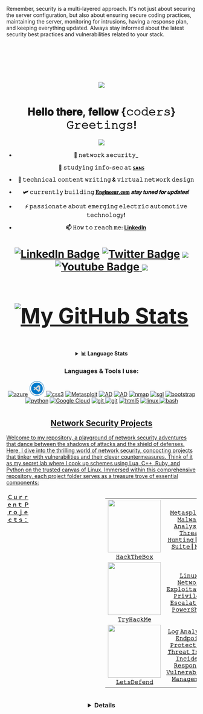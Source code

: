 <!--
**testcomputer/testcomputer** 
Keep your code neat
Maintain simply structure
Refactor when possible
And above all else, leave yourself notes, explain the code.
-->


Remember, security is a multi-layered approach. It's not just about securing the server configuration, but also about ensuring secure coding practices, maintaining the server, monitoring for intrusions, having a response plan, and keeping everything updated. Always stay informed about the latest security best practices and vulnerabilities related to your stack.
<h1 align="center">
<img src="" width="750" height="1">
<img src="https://camo.githubusercontent.com/82291b0fe831bfc6781e07fc5090cbd0a8b912bb8b8d4fec0696c881834f81ac/68747470733a2f2f70726f626f742e6d656469612f394575424971676170492e676966" width="750" height="1"><img src="https://camo.githubusercontent.com/d88bdce683bc31abcfc8fd8774880f5a305e4e59/687474703a2f2f692e696d6775722e636f6d2f6337476d414a662e706e67" /><br>
<div id="badges"></div>
 
<h1 align="center"> 𝐇𝐞𝐥𝐥𝐨 𝐭𝐡𝐞𝐫𝐞, 𝐟𝐞𝐥𝐥𝐨𝐰 {𝚌𝚘𝚍𝚎𝚛𝚜} 𝙶𝚛𝚎𝚎𝚝𝚒𝚗𝚐𝚜!
<h4 align="center">
<div id="header" align="center"> <img src="https://user-images.githubusercontent.com/104815254/170267211-7f5c43d2-cc8b-4e82-8bf3-068591c66093.gif" width="100"/> </div>
 
<!--  <a target="_blank" href="https://github-readme-medium-recent-article.vercel.app/medium/@testcomputer/0"><img src="https://github-readme-medium-recent-article.vercel.app/medium/@testcomputer/0" alt="Recent Article 0"> --> 
<!-- <img src="https://camo.githubusercontent.com/82291b0fe831bfc6781e07fc5090cbd0a8b912bb8b8d4fec0696c881834f81ac/68747470733a2f2f70726f626f742e6d656469612f394575424971676170492e676966" width="750" height="1"> -->
<!-- <p align="left"> <img src="https://komarev.com/ghpvc/?username=raghav-byte" alt="testcomputer" /> </p> -->
<!-- 
<img src="https://camo.githubusercontent.com/e8e7b06ecf583bc040eb60e44eb5b8e0ecc5421320a92929ce21522dbc34c891/68747470733a2f2f6d656469612e67697068792e636f6d2f6d656469612f6876524a434c467a6361737252346961377a2f67697068792e676966" width="30px"/>
</h1> 
-->

 - :telescope: 𝚗𝚎𝚝𝚠𝚘𝚛𝚔 𝚜𝚎𝚌𝚞𝚛𝚒𝚝𝚢_
   
 🧮 𝚜𝚝𝚞𝚍𝚢𝚒𝚗𝚐 𝚒𝚗𝚏𝚘-𝚜𝚎𝚌 𝚊𝚝 [ꜱᴀɴꜱ](https://www.sans.org/)
   
 - :seedling: 𝚝𝚎𝚌𝚑𝚗𝚒𝚌𝚊𝚕 𝚌𝚘𝚗𝚝𝚎𝚗𝚝 𝚠𝚛𝚒𝚝𝚒𝚗𝚐 & 𝚟𝚒𝚛𝚝𝚞𝚊𝚕 𝚗𝚎𝚝𝚠𝚘𝚛𝚔 𝚍𝚎𝚜𝚒𝚐𝚗
   
 - :small_airplane: 𝚌𝚞𝚛𝚛𝚎𝚗𝚝𝚕𝚢 𝚋𝚞𝚒𝚕𝚍𝚒𝚗𝚐 [𝐄𝐧𝐠𝐢𝐧𝐞𝐞𝐮𝐫.𝐜𝐨𝐦](https://engineeur.com)<!-- & [𝚍𝚓𝚠𝚝.𝚍𝚎𝚟](https://djwt.dev) --> *𝐬𝐭𝐚𝐲 𝐭𝐮𝐧𝐞𝐝 𝐟𝐨𝐫 𝐮𝐩𝐝𝐚𝐭𝐞𝐬!*
   
 - :zap: 𝚙𝚊𝚜𝚜𝚒𝚘𝚗𝚊𝚝𝚎 𝚊𝚋𝚘𝚞𝚝 𝚎𝚖𝚎𝚛𝚐𝚒𝚗𝚐 𝚎𝚕𝚎𝚌𝚝𝚛𝚒𝚌 𝚊𝚞𝚝𝚘𝚖𝚘𝚝𝚒𝚟𝚎 𝚝𝚎𝚌𝚑𝚗𝚘𝚕𝚘𝚐𝚢!
   
 - :mailbox: 𝙷𝚘𝚠 𝚝𝚘 𝚛𝚎𝚊𝚌𝚑 𝚖𝚎: [LinkedIn](https://www.linkedin.com/in/daniel-j-w-torres)

<!--
                                                Understand the code 
                                                Practice simplicity
                                                Take your time
                                                Research & study new framworks and techniques
<!--

                                     There is an easter egg located somewhere in this file. Happy hunting! 

-->

<!-- Color coordinate images -->

<h1 align="center"><a href="https://www.linkedin.com/in/daniel-j-w-torres/">
<img src="https://img.shields.io/badge/LinkedIn-blue?style=for-the-badge&logo=linkedin&logoColor=white" alt="LinkedIn Badge"/></a>
<!-- <a href="https://www.youtube.com/channel/UCwlMLasm-aDMaSQc62F92Zg/"> -->
<a href="https://www.twitter.com/danijordwiletor">
<img src="https://img.shields.io/badge/Twitter-blue?style=for-the-badge&logo=twitter&logoColor=white" alt="Twitter Badge"/></a>
<a href="https://discord.com/channels/1033909070643609662/1033909071520206899">
<img src="https://camo.githubusercontent.com/3f990cfefb64f13d28397fe586c3aa38a81fde585de479205d63c79363ebe07a/68747470733a2f2f696d672e736869656c64732e696f2f62616467652f446973636f72642d3732383944413f7374796c653d666f722d7468652d6261646765266c6f676f3d646973636f7264266c6f676f436f6c6f723d7768697465" </a>
<a href="https://www.youtube.com/@danijordwiletorr"> 
<img src="https://img.shields.io/badge/YouTube-red?style=for-the-badge&logo=youtube&logoColor=white" alt="Youtube Badge"/>
<a href="https://github.com/testcomputer"> 
<img src="https://camo.githubusercontent.com/b994fc2dc47e1b1c3bb4932c4b37df5930ec6cae8187a2f363ff63a906b23de4/68747470733a2f2f696d672e736869656c64732e696f2f62616467652f2d4769744875622d3138313731373f7374796c653d666f722d7468652d6261646765266c6f676f3d476974487562266c6f676f436f6c6f723d776869746527" ata-canonical-src="https://img.shields.io/badge/-GitHub-181717?style=for-the-badge&amp;logo=GitHub&amp;logoColor=white'" style="max-width: 100%;"> <!-- temp fix, open a issue. resolve this --><h1 align="center"> 
 
[![My GitHub Stats](https://github-readme-stats.vercel.app/api/?username=testcomputer&count_private=true&theme=tokyonight&showicons=true)]()</h1>

<!-- notate errors -->
<h4 align="center">
 <details>
  <summary>
   📊 
   <b>
    Language Stats
   </b>
  </summary>
  <br>
<img src="https://github-readme-stats.vercel.app/api/top-langs/?username=testcomputer&layout=compact&theme=tokyonight" alt="testcomputer's mostly used Languages"/>
 </details>
</h4>

</details>
</h4>
</summary>

<!-- 

![](https://komarev.com/ghpvc/?username=tstcomputer&style=plastic-square&color=brightgreen)

 -->
 

 
<!-- 
                                            <details>
                                            <summary>Web development</summary> 
                                            </p>
                                            </details>
-->

<h3 align="center"> Languages & Tools I use:</h3>
<p align="center"> <a href="https://azure.com/" target="_blank">
<img src="https://clipground.com/images/microsoft-azure-clipart-logo-4.png" alt="azure" width="40" height="40"/></a>
<a href="https://code.visualstudio.com/" target="_blank"> 
<img src="https://github.com/Pedro-Murilo/icons-for-readme/blob/main/.github/vscode-icon.svg" alt="bootstrap" width="40" height="40"/> 
<a href="https://www.w3schools.com/css/" target="_blank"> 
<img src="https://img.icons8.com/color/48/000000/css3.png" alt="css3" width="40" height="40"/></a>
<a href="https://metasploit.com/" target="_blank">
<img src="https://assets.tryhackme.com/img/modules/metasploit.png" alt="Metasploit" width="40" height"/></a>
<a href="https://tenable.com" target="_blank">    
<img src="https://d1jnx9ba8s6j9r.cloudfront.net/blog/wp-content/uploads/2019/01/nessus-logo-Ethical-Hacking-using-Kali-Linux-Edureka.png" alt="AD" width="40" height="40"/></a>
<a href="http://https://www.tenable.com//" target="_blank">
<img src="https://vectorified.com/images/active-directory-icon-26.png" alt="AD" width="40" height="40"/></a>
<a href="http://nmap.org/" target="_blank">
<img src="https://screenshots.dgtcdn.net/images/t_app-logo-l,f_auto,dpr_auto/p/c828c686-96d4-11e6-bce4-00163ec9f5fa/2413414525/nmap-logo" alt="nmap" width="40" height="40" /></a>
<a href="https://www.mysql.com/" target="_blank">
<img src="https://img.icons8.com/color/64/000000/sql.png" alt="sql" width="40" height="40"/></a>
<a href="https://getbootstrap.com" target="_blank">
<img src="https://img.icons8.com/color/48/000000/bootstrap.png" alt="bootstrap" width="40" height="40"/</a>
<a href="https://www.python.org" target="_blank">
<img src="https://img.icons8.com/color/48/000000/python.png" alt="python" width="40" height="40"/></a>
<a href="https://cloud.google.com/" target="_blank">
<img src="https://img.icons8.com/color/48/000000/google-cloud.png" alt="Google Cloud" width="40" height="40"/></a>
<a href="https://kali.org/" target="_blank"> 
<img src="https://external-content.duckduckgo.com/iu/?u=http%3A%2F%2Forig12.deviantart.net%2F402b%2Ff%2F2015%2F318%2F9%2F6%2Fmortal_kombat_logo_2_by_llexandro-d9gpghl.png&f=1&nofb=1&ipt=56bc011d65a99ea52b81097395d92e15f3d3f7fe203b5100ed093be5b2a287ef&ipo=images" alt="git" width="40" height="40"/> 
        </a> 
<a href="https://git-scm.com/" target="_blank"> 
<img src="https://img.icons8.com/color/48/000000/git.png" alt="git" width="40" height="40"/></a>
<a href="https://www.w3.org/html/" target="_blank">  
<img src="https://img.icons8.com/color/50/000000/html-5.png" alt="html5" width="40" height="40"/></a>
<a href="https://www.linux.org/" target="_blank"> 
<img src="https://img.icons8.com/color/48/000000/linux.png" alt="linux" width="40" height="40"/> 
<a href="https://www.gnu.org/software/bash/">
<img src="https://icon-library.com/images/bash-icon/bash-icon-23.jpg" alt="bash" width="40" height="40"/</a></p></h1>
 
<h1 align="center"></h4>

  <!--   

                                            <details>
                                              <summary><strong> Example </strong></summary>
                                            </details>

 
-->

<h2 align="center">Network Security Projects</h1>
Welcome to my repository, a playground of network security adventures that dance between the shadows of attacks and the shield of defenses. Here, I dive into the thrilling world of network security, concocting projects that tinker with vulnerabilities and their clever countermeasures. Think of it as my secret lab where I cook up schemes using Lua, C++, Ruby, and Python on the trusted canvas of Linux.
Immersed within this comprehensive repository, each project folder serves as a treasure trove of essential components:
<!--
   - docs: Detailed documentation that captures the essence of each project.
   - creds: A secure vault for credentials.
   - logs: A record of activities, offering transparency and traceability.
   - root: Root-level materials, providing an all-encompassing perspective.
   - enum: Unveiling crucial insights through enumeration.
   - tests: Testing to ensure robustness and efficacy.
   - config: Configuration settings that fine-tune project behavior.
   - examples: Illuminating examples that provide context and clarity.
   - exploit: Crafted exploits that spotlight vulnerabilities.
   - plugins: Enriching extensions that enhance project functionality.
   - temp: Temporal files that serve immediate purposes.
   - bin: Executable binaries resulting from meticulous development.
   - backup: Secure backups for pivotal project components.
   - web: A web-centric space for project-related activities.
   - sandbox: An isolated environment for experimental iterations. -->

<!-- This repository contains a series of projects relative to network security (attack and mitigation). 
I work on the development of different projects related to network security, by studying 
vulnerabilities and countermeasures in networking systems and communication protocols, I 
developed a set of active attack mechanisms to infiltrate a system on different layers. -->


</div></details></summary></b></summary></b>

<h4 align="center">
<div style="display: flex; justify-content: center;">
<table style="width: 750px;">
<tr>
<b> Ｃｕｒｒｅｎｔ Ｐｒｏｊｅｃｔｓ：</b>
 
<br>
<table style="width: 900px;">
  <tr>
    <td style="text-align: center;">
      <a href="https://hackthebox.com"><img src="https://avatars.githubusercontent.com/u/31746234?s=280&v=4" height="140px" width="140px"></a>
      <br>
      𝙷𝚊𝚌𝚔𝚃𝚑𝚎𝙱𝚘𝚡
    </td>
    <td> 𝙼𝚎𝚝𝚊𝚜𝚙𝚕𝚘𝚒𝚝 | 𝙼𝚊𝚕𝚠𝚊𝚛𝚎 𝙰𝚗𝚊𝚕𝚢𝚜𝚒𝚜 | 𝚃𝚑𝚛𝚎𝚊𝚝 𝙷𝚞𝚗𝚝𝚒𝚗𝚐 | 𝙱𝚞𝚛𝚙 𝚂𝚞𝚒𝚝𝚎 | 𝙽𝚖𝚊𝚙 </td>
  </tr>
  <tr>
    <td style="text-align: center;">
      <a href="https://tryhackme.com/"><img src="https://assets.tryhackme.com/img/favicon.png" height="140px" width="140px"></a>
      <br>
     𝚃𝚛𝚢𝙷𝚊𝚌𝚔𝙼𝚎
    </td>
    <td> 𝙻𝚒𝚗𝚞𝚡 | 𝙽𝚎𝚝𝚠𝚘𝚛𝚔 𝙴𝚡𝚙𝚕𝚘𝚒𝚝𝚊𝚝𝚒𝚘𝚗 | 𝙿𝚛𝚒𝚟𝚒𝚕𝚎𝚐𝚎 𝙴𝚜𝚌𝚊𝚕𝚊𝚝𝚒𝚘𝚗 | 𝙿𝚘𝚠𝚎𝚛𝚂𝚑𝚎𝚕𝚕 </td>
  </tr>
  <tr>
    <td style="text-align: center;">
      <a href="https://letsdefend.io"><img src="https://letsdefend.io/static/img/letsdefend-logo.png" height="140px" width="140px"></a>
      <br>
      𝙻𝚎𝚝𝚜𝙳𝚎𝚏𝚎𝚗𝚍
    </td>
    <td> 𝙻𝚘𝚐 𝙰𝚗𝚊𝚕𝚢𝚜𝚒𝚜 | 𝙴𝚗𝚍𝚙𝚘𝚒𝚗𝚝 𝙿𝚛𝚘𝚝𝚎𝚌𝚝𝚒𝚘𝚗 | 𝚃𝚑𝚛𝚎𝚊𝚝 𝙸𝚗𝚝𝚎𝚕 | 𝙸𝚗𝚌𝚒𝚍𝚎𝚗𝚝 𝚁𝚎𝚜𝚙𝚘𝚗𝚜𝚎 | 𝚅𝚞𝚕𝚗𝚎𝚛𝚊𝚋𝚒𝚕𝚒𝚝𝚢 𝙼𝚊𝚗𝚊𝚐𝚎𝚖𝚎𝚗𝚝</td>
  </tr>
</table><div></div></h4>


<!-- Description document which defines the guidelines/deliverables and in some cases input and example of output files. -->

<h3 align="center">
<div><details><summary><b>𝚜𝚎𝚌𝚞𝚛𝚒𝚝𝚢 𝚝𝚘𝚙𝚒𝚌𝚜</summary></b>

<div style="text-align: left;">

 
      Project: Network Analysis with Wireshark
      Project: Building a Honeypot to Lure Cyber Intruders
      Project: Firewall Rule Optimization for Maximum Security
   <!--   Project D: Crafting Custom Intrusion Detection Signatures -->
      Project: Exploiting Cross-Site Scripting Vulnerabilities
  <!--    Project F: Securing Web Applications with OWASP Top Ten -->
  <!--    Project G: Designing a Secure Multi-factor Authentication System -->
   <!-- Project: Malware Analysis and Dynamic Behavior Profiling -->
  <!--    Project: Wireless Network Penetration Testing (Wi-Fi Hacking) -->
      Project: Bypassing Network Access Control Systems
      Project: Secure Configuration of Network Routers and Switches
      Project: Host-based Intrusion Detection System (HIDS) Setup
   <!--   Project N: Cryptography for Network Traffic Encryption -->
      Project: Cloud Security Configuration and Best Practices
 <!-- Project: Social Engineering and Phishing Simulations -->
      Project: Vulnerability Scanning and Patch Management
  <!--    Project S: Implementing a Software Defined Network (SDN)  -->
<!--      Project T: Network Traffic Anomaly Detection using Machine Learning -->
      Project: Secure VPN Setup and Configuration
 <!--     Project: DNS Packet Capture and Fields Parsing (Malicious Detection) -->
   <!--   Project: Securing IoT Devices in a Home Network -->
      Project: Continuous Security Monitoring with SIEM Solutions
</div>
  
<h3 align="center">
<div><details><summary></b>Professional Summary</summary></b>
<h6> Seasoned Linux systems administrator with over 7 years of experience managing computer networks and optimizing system efficiency. Skilled in installing, configuring, and maintaining Linux servers to ensure high availability and reliability. Adept at network diagnostics, troubleshooting, and resolution to maximize uptime. Proficient in agile and Six Sigma methodologies for efficient project management. Experienced with various operating systems including Red Hat, Ubuntu, Debian, and CentOS. Leverages strong technical expertise in system administration to elevate network performance and accessibility. Collaborates cross-functionally to continuously improve infrastructure, operations, and security. Passionate about driving organizational success through optimized networks and systems. Eager to join a dynamic team where I can contribute my skills in Linux, system optimization, and project management. </h6></details>

<!-- YouTube Playlist Begin -->

<table><table style="width:200"><tr><td>
<a href="https://www.youtube.com/watch?v=B03V3Tazcec">
<img width="140px" src="https://i.ytimg.com/vi/B03V3Tazcec/mqdefault.jpg"></a></td><td>
<a href="https://www.youtube.com/watch?v=B03V3Tazcec">Bicep Builders: Azure Sentinel and policy as code from Jesse Loudon and Casey Mullineaux</a>
<br/>Sep 17, 2021</td></tr></table>
<table><table style="width:200"><tr><td>
<a href="https://www.youtube.com/watch?v=AVn5glYBz84">
<img width="140px" src="https://i.ytimg.com/vi/AVn5glYBz84/mqdefault.jpg"></a></td><td>
<a href="https://www.youtube.com/watch?v=AVn5glYBz84">June 2021 Meetup: Azure Policy as Code: Zero to Hero in 60 minutes</a><br/>Jun 23, 2021</td></tr></table>
<table><tr><td><a href="https://www.youtube.com/watch?v=-KSLh2I9e1U">
<img width="140px" src="https://i.ytimg.com/vi/-KSLh2I9e1U/mqdefault.jpg"></a></td>
<td><a href="https://www.youtube.com/watch?v=-KSLh2I9e1U">Flexing Your Security Governance with Azure Policy As Code</a>
<br/>Nov 10, 2021</td></tr></table>
<table><tr><td><a href="https://www.youtube.com/watch?v=SuH_TBBsvLI">
<img width="140px" src="https://i.ytimg.com/vi/SuH_TBBsvLI/mqdefault.jpg"></a></td>
<td><a href="https://www.youtube.com/watch?v=SuH_TBBsvLI">Increasing Your Compliance with Microsoft Defender</a>
<br/>Feb 3, 2022</td></tr></table>
<table><tr><td><a href="https://www.youtube.com/watch?v=dPwy8nlNyNM">
<img width="140px" src="https://i.ytimg.com/vi/dPwy8nlNyNM/mqdefault.jpg"></a></td>
<td><a href="https://www.youtube.com/watch?v=dPwy8nlNyNM">Sydney DevOps Meetup — August 2021</a>
<br/>Aug 20, 2021</td></tr></table>

<!-- YouTube Playlist End 
  {you-found-the-flag!} -->
<!--<table><tr><td><a href="https://engineeur.com/f/career-growth-strategies-for-new-professionals">
<img width="140px" src="https://user-images.githubusercontent.com/104815254/230734507-d07ffaeb-0539-4630-a1cf-53ab10ca6bbe.png"></a></td>
<td><a href="https://engineeur.com/f/career-growth-strategies-for-new-professionals">Career Growth Strategies — April 2023</a><br/>Apr 3, 2023</td></tr></table>-->

<a href="https://www.gnu.org/software/bash/">
<img src="https://github.com/testcomputer/testcomputer/assets/104815254/9e72027b-9b84-488d-85c4-3dc58d5443b4"</a>

 <div class="badge-base LI-profile-badge" data-locale="en_US" data-size="medium" data-theme="light" data-type="VERTICAL" data-vanity="daniel-j-w-torres" data-version="v1"><a class="badge-base__link LI-simple-link" href="https://www.linkedin.com/in/daniel-j-w-torres?trk=profile-badge">Daniel J. W. Torres</a></div>
              
   
<p align="center"> <a href="https://www.azure.com" target="_blank"> <img src="https://raw.githubusercontent.com/pry0cc/axiom/master/screenshots/Referrals/azure_referral.png" 
 screenshots/Referrals/azure_referral.png/><img src="https://camo.githubusercontent.com/82291b0fe831bfc6781e07fc5090cbd0a8b912bb8b8d4fec0696c881834f81ac/68747470733a2f2f70726f626f742e6d656469612f394575424971676170492e676966" width="750" height="1">
